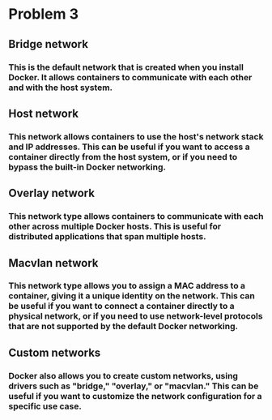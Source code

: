 # Problem 3
## Bridge network
### This is the default network that is created when you install Docker. It allows containers to communicate with each other and with the host system.

## Host network
### This network allows containers to use the host's network stack and IP addresses. This can be useful if you want to access a container directly from the host system, or if you need to bypass the built-in Docker networking.

## Overlay network
### This network type allows containers to communicate with each other across multiple Docker hosts. This is useful for distributed applications that span multiple hosts.

## Macvlan network
### This network type allows you to assign a MAC address to a container, giving it a unique identity on the network. This can be useful if you want to connect a container directly to a physical network, or if you need to use network-level protocols that are not supported by the default Docker networking.

## Custom networks
### Docker also allows you to create custom networks, using drivers such as "bridge," "overlay," or "macvlan." This can be useful if you want to customize the network configuration for a specific use case.
